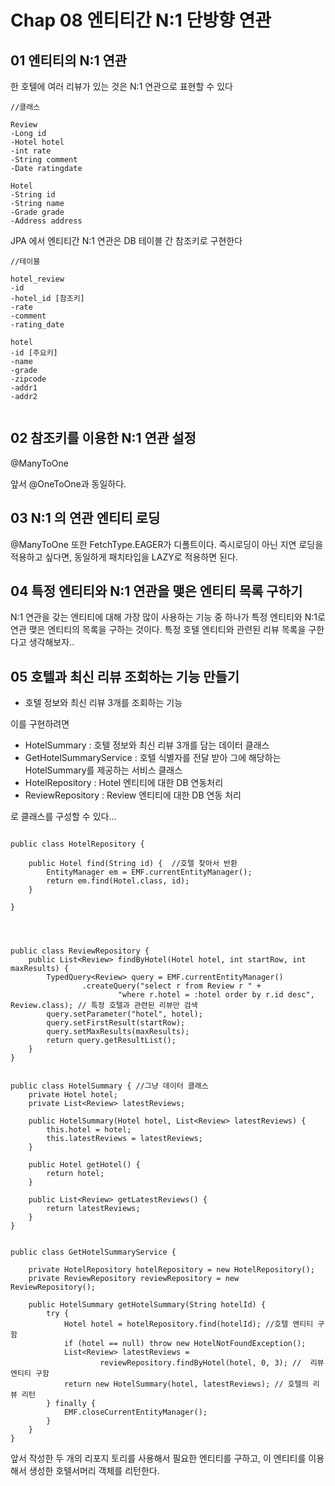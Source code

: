 # Chap 08 엔티티간 N:1 단방향 연관

## 01 엔티티의 N:1 연관


한 호텔에 여러 리뷰가 있는 것은 N:1 연관으로 표현할 수 있다

~~~
//클래스

Review
-Long id
-Hotel hotel
-int rate
-String comment
-Date ratingdate

Hotel
-String id
-String name
-Grade grade
-Address address

~~~

JPA 에서 엔티티간 N:1 연관은 DB 테이블 간 참조키로 구현한다

~~~
//테이블

hotel_review
-id
-hotel_id [참조키]
-rate
-comment
-rating_date

hotel
-id [주요키]
-name
-grade
-zipcode
-addr1
-addr2


~~~

## 02 참조키를 이용한 N:1 연관 설정

@ManyToOne

앞서 @OneToOne과 동일하다.

## 03 N:1 의 연관 엔티티 로딩

@ManyToOne 또한 FetchType.EAGER가 디폴트이다. 즉시로딩이 아닌 지연 로딩을 적용하고 싶다면, 동일하게 패치타입을 LAZY로 적용하면 된다.


## 04 특정 엔티티와 N:1 연관을 맺은 엔티티 목록 구하기 


N:1 연관을 갖는 엔티티에 대해 가장 많이 사용하는 기능 중 하나가 특정 엔티티와 N:1로 연관 맺은 엔티티의 목록을 구하는 것이다.
특정 호텔 엔티티와 관련된 리뷰 목록을 구한다고 생각해보자..


## 05 호텔과 최신 리뷰 조회하는 기능 만들기

* 호텔 정보와 최신 리뷰 3개를 조회하는 기능 

이를 구현하려면 

* HotelSummary : 호텔 정보와 최신 리뷰 3개를 담는 데이터 클래스
* GetHotelSummaryService : 호텔 식별자를 전달 받아 그에 해당하는 HotelSummary를 제공하는 서비스 클래스
* HotelRepository : Hotel 엔티티에 대한 DB 연동처리 
* ReviewRepository : Review 엔티티에 대한 DB 연동 처리 

로 클래스를 구성할 수 있다...


~~~

public class HotelRepository {

    public Hotel find(String id) {  //호텔 찾아서 반환
        EntityManager em = EMF.currentEntityManager();
        return em.find(Hotel.class, id);
    }

}


~~~


~~~


public class ReviewRepository {
    public List<Review> findByHotel(Hotel hotel, int startRow, int maxResults) { 
        TypedQuery<Review> query = EMF.currentEntityManager()
                .createQuery("select r from Review r " +
                        "where r.hotel = :hotel order by r.id desc", Review.class); // 특정 호텔과 관련된 리뷰만 검색
        query.setParameter("hotel", hotel);
        query.setFirstResult(startRow);
        query.setMaxResults(maxResults);
        return query.getResultList();
    }
}

~~~

~~~

public class HotelSummary { //그냥 데이터 클래스 
    private Hotel hotel;
    private List<Review> latestReviews;

    public HotelSummary(Hotel hotel, List<Review> latestReviews) {
        this.hotel = hotel;
        this.latestReviews = latestReviews;
    }

    public Hotel getHotel() {
        return hotel;
    }

    public List<Review> getLatestReviews() {
        return latestReviews;
    }
}

~~~ 


~~~

public class GetHotelSummaryService {

    private HotelRepository hotelRepository = new HotelRepository();
    private ReviewRepository reviewRepository = new ReviewRepository();

    public HotelSummary getHotelSummary(String hotelId) {
        try {
            Hotel hotel = hotelRepository.find(hotelId); //호텔 엔티티 구함
            if (hotel == null) throw new HotelNotFoundException();
            List<Review> latestReviews =
                    reviewRepository.findByHotel(hotel, 0, 3); //  리뷰 엔티티 구함 
            return new HotelSummary(hotel, latestReviews); // 호텔의 리뷰 리턴 
        } finally {
            EMF.closeCurrentEntityManager();
        }
    }
}

~~~

앞서 작성한 두 개의 리포지 토리를 사용해서 필요한 엔티티를 구하고, 이 엔티티를 이용해서 생성한 호텔서머리 객체를 리턴한다. 



